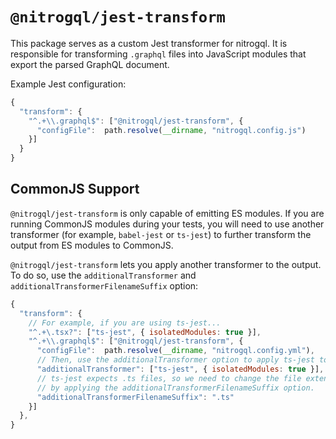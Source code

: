# `@nitrogql/jest-transform`

This package serves as a custom Jest transformer for nitrogql. It is responsible for transforming `.graphql` files into JavaScript modules that export the parsed GraphQL document.

Example Jest configuration:

```js
{
  "transform": {
    "^.+\\.graphql$": ["@nitrogql/jest-transform", {
      "configFile":  path.resolve(__dirname, "nitrogql.config.js")
    }]
  }
}
```

## CommonJS Support

`@nitrogql/jest-transform` is only capable of emitting ES modules. If you are running CommonJS modules during your tests, you will need to use another transformer (for example, `babel-jest` or `ts-jest`) to further transform the output from ES modules to CommonJS.

`@nitrogql/jest-transform` lets you apply another transformer to the output. To do so, use the `additionalTransformer` and `additionalTransformerFilenameSuffix` option:

```js
{
  "transform": {
    // For example, if you are using ts-jest...
    "^.+\.tsx?": ["ts-jest", { isolatedModules: true }],
    "^.+\\.graphql$": ["@nitrogql/jest-transform", {
      "configFile":  path.resolve(__dirname, "nitrogql.config.yml"),
      // Then, use the additionalTransformer option to apply ts-jest to the output.
      "additionalTransformer": ["ts-jest", { isolatedModules: true }],
      // ts-jest expects .ts files, so we need to change the file extension
      // by applying the additionalTransformerFilenameSuffix option.
      "additionalTransformerFilenameSuffix": ".ts"
    }]
  },
}
```
